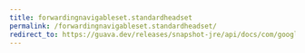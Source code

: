 ```yaml
---
title: forwardingnavigableset.standardheadset
permalink: /forwardingnavigableset.standardheadset/
redirect_to: https://guava.dev/releases/snapshot-jre/api/docs/com/google/common/collect/ForwardingNavigableSet.html#standardHeadSet-E-
---
```

